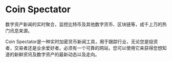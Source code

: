 # Coin Spectator

数字资产新闻的实时聚合，监控比特币及其他数字货币、区块链等，成千上万的热门讯息来源。

Coin Spectator是一种实时加密货币新闻工具，用于跟踪行业，无论您是投资者，交易者还是业余爱好者。必须有一个可靠的网站，您可以使用它来获得您想知道的新鲜资讯及数字资产的最新动态以及走向。
